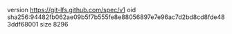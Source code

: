 version https://git-lfs.github.com/spec/v1
oid sha256:94482fb062ae09b5f7b555fe8e88056897e7e96ac7d2bd8cd8fde483ddf68001
size 8296
